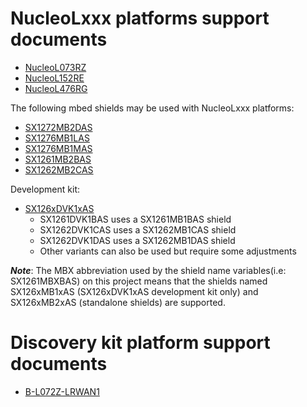 # NucleoLxxx platforms support documents

* [NucleoL073RZ](https://os.mbed.com/platforms/ST-Nucleo-L073RZ/)
* [NucleoL152RE](https://os.mbed.com/platforms/ST-Nucleo-L152RE/)
* [NucleoL476RG](https://os.mbed.com/platforms/ST-Nucleo-L476RG/)

The following mbed shields may be used with NucleoLxxx platforms:

* [SX1272MB2DAS](https://os.mbed.com/components/SX1272MB2xAS/)
* [SX1276MB1LAS](https://os.mbed.com/components/SX1276MB1xAS/)
* [SX1276MB1MAS](https://os.mbed.com/components/SX1276MB1xAS/)
* [SX1261MB2BAS](https://os.mbed.com/components/SX126xMB2xAS/)
* [SX1262MB2CAS](https://os.mbed.com/components/SX126xMB2xAS/)

Development kit:

* [SX126xDVK1xAS](https://os.mbed.com/components/SX126xDVK1xAS/)
  * SX1261DVK1BAS uses a SX1261MB1BAS shield
  * SX1262DVK1CAS uses a SX1262MB1CAS shield
  * SX1262DVK1DAS uses a SX1262MB1DAS shield
  * Other variants can also be used but require some adjustments

_**Note**_: The MBX abbreviation used by the shield name variables(i.e: SX1261MBXBAS) on this project means that the shields named SX126xMB1xAS (SX126xDVK1xAS development kit only) and SX126xMB2xAS (standalone shields) are supported.

# Discovery kit platform support documents

* [B-L072Z-LRWAN1](https://os.mbed.com/platforms/ST-Discovery-LRWAN1/)

